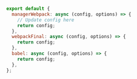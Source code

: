 ```js filename=".storybook/my-preset.js" renderer="common" language="js"
export default {
  managerWebpack: async (config, options) => {
    // Update config here
    return config;
  },
  webpackFinal: async (config, options) => {
    return config;
  },
  babel: async (config, options) => {
    return config;
  },
};
```

